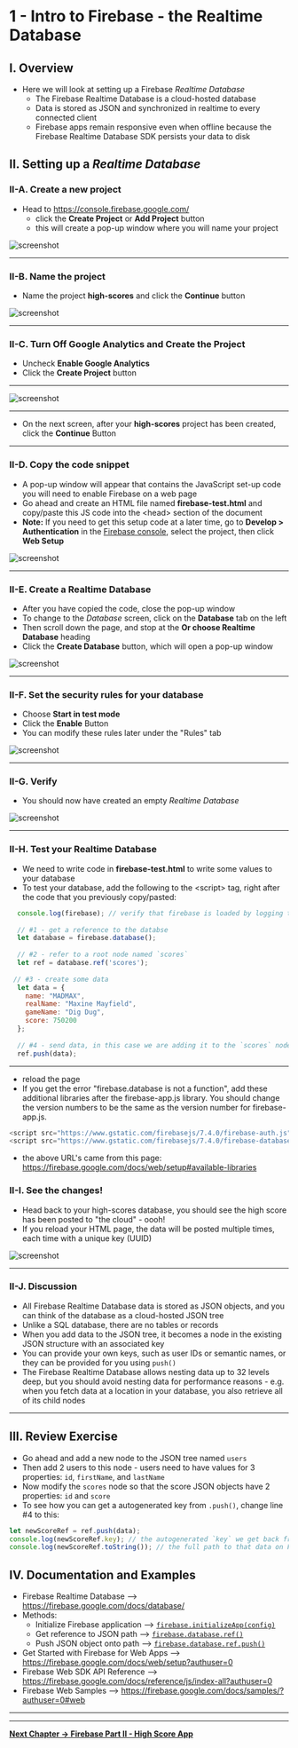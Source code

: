 # 1 - Intro to Firebase - the Realtime Database

## I. Overview
- Here we will look at setting up a Firebase *Realtime Database*
  - The Firebase Realtime Database is a cloud-hosted database
  - Data is stored as JSON and synchronized in realtime to every connected client
  - Firebase apps remain responsive even when offline because the Firebase Realtime Database SDK persists your data to disk

## II. Setting up a *Realtime Database*

### II-A. Create a new project

- Head to https://console.firebase.google.com/ 
  - click the **Create Project** or **Add Project** button
  - this will create a pop-up window where you will name your project

![screenshot](_images/_firebase/firebase-NEW-1.jpg)

<hr>

### II-B. Name the project

- Name the project **high-scores** and click the **Continue** button

![screenshot](_images/_firebase/firebase-NEW-2.jpg)

<hr>

<!--
### II-C. Add a *Firebase for Web* App to your project

- You should now be on the **Project Overview** screen
- Click on the *Firebase for Web* button on the right, which creates a pop-up window
- This creates a new web app for this project. Note that there are other options for creating Android and iOS Apps. The idea here is that the project will have one set of data, and you could have multiple apps (web, Android, iOS) that SHARE this data

![screenshot](_images/_firebase/firebase-NEW-3.jpg)

-->

### II-C. Turn Off Google Analytics and Create the Project

- Uncheck **Enable Google Analytics**
- Click the **Create Project** button

<hr>

![screenshot](_images/_firebase/firebase-NEW-3.jpg)

<hr>

- On the next screen, after your **high-scores** project has been created, click the **Continue** Button

<hr>

### II-D. Copy the code snippet

- A pop-up window will appear that contains the JavaScript set-up code you will need to enable Firebase on a web page
- Go ahead and create an HTML file named **firebase-test.html** and copy/paste this JS code into the &lt;head> section of the document
- **Note:** If you need to get this setup code at a later time, go to **Develop > Authentication** in the [Firebase console](https://console.firebase.google.com), select the project, then click **Web Setup**

![screenshot](_images/_firebase/firebase-NEW-4.jpg)

<hr>

### II-E. Create a Realtime Database

- After you have copied the code, close the pop-up window
- To change to the *Database* screen, click on the **Database** tab on the left 
- Then scroll down the page, and stop at the **Or choose Realtime Database** heading
- Click the **Create Database** button, which will open a pop-up window

![screenshot](_images/_firebase/firebase-NEW-5.jpg)

<hr>

### II-F. Set the security rules for your database

- Choose **Start in test mode**
- Click the **Enable** Button
- You can modify these rules later under the "Rules" tab

![screenshot](_images/_firebase/firebase-NEW-6.jpg)

<hr>

### II-G. Verify

- You should now have created an empty *Realtime Database*

![screenshot](_images/_firebase/firebase-NEW-7.jpg)

<hr>

### II-H. Test your Realtime Database
- We need to write code in **firebase-test.html** to write some values to your database
- To test your database, add the following to the &lt;script> tag, right after the code that you previously copy/pasted:

```js
  console.log(firebase); // verify that firebase is loaded by logging the global it created for us
  
  // #1 - get a reference to the databse
  let database = firebase.database();
  
  // #2 - refer to a root node named `scores`
  let ref = database.ref('scores');
 
 // #3 - create some data
  let data = {
  	name: "MADMAX",
    realName: "Maxine Mayfield",
    gameName: "Dig Dug",
  	score: 750200
  };
  
  // #4 - send data, in this case we are adding it to the `scores` node
  ref.push(data);
```

<hr>

- reload the page
- If you get the error "firebase.database is not a function", add these additional libraries after the firebase-app.js library.  You should change the version numbers to be the same as the version number for firebase-app.js.

```js
<script src="https://www.gstatic.com/firebasejs/7.4.0/firebase-auth.js"></script>
<script src="https://www.gstatic.com/firebasejs/7.4.0/firebase-database.js"></script>
```

- the above URL's came from this page: https://firebase.google.com/docs/web/setup#available-libraries

### II-I. See the changes!

- Head back to your high-scores database, you should see the high score has been posted to "the cloud" - oooh!
- If you reload your HTML page, the data will be posted multiple times, each time with a unique key (UUID)

![screenshot](_images/_firebase/firebase-NEW-8.jpg)

<hr>

### II-J. Discussion

- All Firebase Realtime Database data is stored as JSON objects, and you can think of the database as a cloud-hosted JSON tree
- Unlike a SQL database, there are no tables or records
- When you add data to the JSON tree, it becomes a node in the existing JSON structure with an associated key
- You can provide your own keys, such as user IDs or semantic names, or they can be provided for you using `push()`
- The Firebase Realtime Database allows nesting data up to 32 levels deep, but you should avoid nesting data for performance reasons - e.g. when you fetch data at a location in your database, you also retrieve all of its child nodes

<hr>

## III. Review Exercise

- Go ahead and add a new node to the JSON tree named `users`
- Then add 2 users to this node - users need to have values for 3 properties: `id`, `firstName`, and `lastName`
- Now modify the `scores` node so that the score JSON objects have 2 properties: `id` and `score`
- To see how you can get a autogenerated key from `.push()`, change line #4 to this:

```js
let newScoreRef = ref.push(data);
console.log(newScoreRef.key); // the autogenerated `key` we get back from Firebase
console.log(newScoreRef.toString()); // the full path to that data on Firebase
```

## IV. Documentation and Examples

- Firebase Realtime Database --> https://firebase.google.com/docs/database/
- Methods: 
    - Initialize Firebase application --> [`firebase.initializeApp(config)`](https://firebase.google.com/docs/reference/js/firebase#.initializeApp)
    - Get reference to JSON path --> [`firebase.database.ref()`](https://firebase.google.com/docs/reference/js/firebase.database.Database?authuser=0#ref)
    - Push JSON object onto path --> [`firebase.database.ref.push()`](https://firebase.google.com/docs/reference/js/firebase.database.Reference?authuser=0#push)
- Get Started with Firebase for Web Apps --> https://firebase.google.com/docs/web/setup?authuser=0
- Firebase Web SDK API Reference --> https://firebase.google.com/docs/reference/js/index-all?authuser=0
- Firebase Web Samples --> https://firebase.google.com/docs/samples/?authuser=0#web

<hr><hr>

**[Next Chapter -> Firebase Part II - High Score App](firebase-2.md)**
